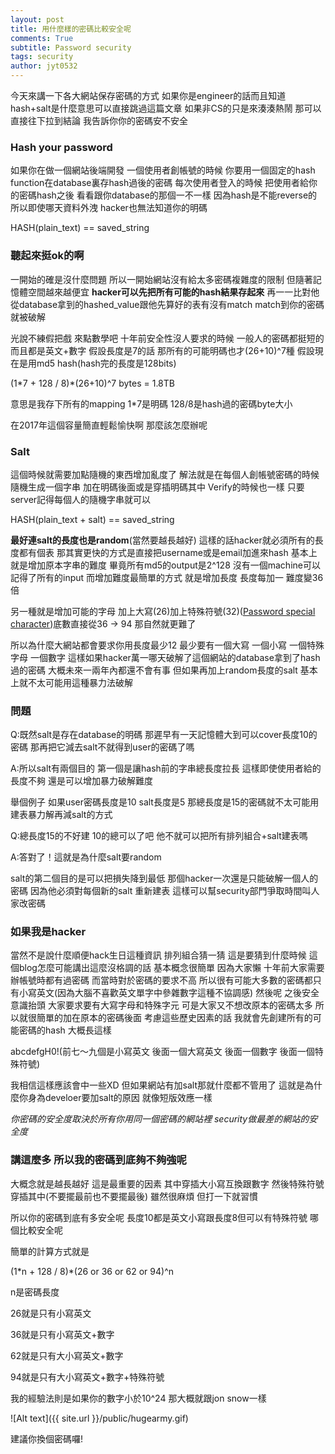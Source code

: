 ```yaml
---
layout: post
title: 用什麼樣的密碼比較安全呢
comments: True 
subtitle: Password security
tags: security
author: jyt0532
---
```


今天來講一下各大網站保存密碼的方式 
如果你是engineer的話而且知道hash+salt是什麼意思可以直接跳過這篇文章
如果非CS的只是來湊湊熱鬧 那可以直接往下拉到結論 
我告訴你你的密碼安不安全

### Hash your password

如果你在做一個網站後端開發 一個使用者創帳號的時候 
你要用一個固定的hash function在database裏存hash過後的密碼
每次使用者登入的時候 
把使用者給你的密碼hash之後
看看跟你database的那個一不一樣 因為hash是不能reverse的 
所以即使哪天資料外洩 hacker也無法知道你的明碼 

HASH(plain_text) == saved_string

### 聽起來挺ok的啊

一開始的確是沒什麼問題 所以一開始網站沒有給太多密碼複雜度的限制
但隨著記憶體空間越來越便宜 **hacker可以先把所有可能的hash結果存起來**
再一一比對他從database拿到的hashed_value跟他先算好的表有沒有match 
match到你的密碼就被破解

光說不練假把戲 來點數學吧 
十年前安全性沒人要求的時候 一般人的密碼都挺短的而且都是英文+數字 
假設長度是7的話
那所有的可能明碼也才(26+10)^7種 假設現在是用md5 hash(hash完的長度是128bits)

(1\*7 + 128 / 8)\*(26+10)^7 bytes = 1.8TB

意思是我存下所有的mapping 1*7是明碼 128/8是hash過的密碼byte大小

在2017年這個容量簡直輕鬆愉快啊 那麼該怎麼辦呢

### Salt

這個時候就需要加點隨機的東西增加亂度了 解法就是在每個人創帳號密碼的時候 隨機生成一個字串 加在明碼後面或是穿插明碼其中
Verify的時候也一樣 只要server記得每個人的隨機字串就可以

HASH(plain_text + salt) == saved_string

**最好連salt的長度也是random**(當然要越長越好) 這樣的話hacker就必須所有的長度都有個表
那其實更快的方式是直接把username或是email加進來hash
基本上就是增加原本字串的難度 畢竟所有md5的output是2^128 沒有一個machine可以記得了所有的input
而增加難度最簡單的方式 就是增加長度 長度每加一 難度變36倍 

另一種就是增加可能的字母 加上大寫(26)加上特殊符號(32)([Password special character](https://www.owasp.org/index.php/Password_special_characters))底數直接從36 -> 94 那自然就更難了

所以為什麼大網站都會要求你用長度最少12 最少要有一個大寫 一個小寫 一個特殊字母 一個數字
這樣如果hacker萬一哪天破解了這個網站的database拿到了hash過的密碼 大概未來一兩年內都還不會有事
但如果再加上random長度的salt 基本上就不太可能用這種暴力法破解

### 問題

Q:既然salt是存在database的明碼 那遲早有一天記憶體大到可以cover長度10的密碼 
那再把它減去salt不就得到user的密碼了嗎

A:所以salt有兩個目的 第一個是讓hash前的字串總長度拉長 這樣即使使用者給的長度不夠 還是可以增加暴力破解難度 

舉個例子 如果user密碼長度是10 salt長度是5 那總長度是15的密碼就不太可能用建表暴力解再減salt的方式

Q:總長度15的不好建 10的總可以了吧 他不就可以把所有排列組合+salt建表嗎

A:答對了！這就是為什麼salt要random 

salt的第二個目的是可以把損失降到最低 那個hacker一次還是只能破解一個人的密碼
因為他必須對每個新的salt 重新建表 這樣可以幫security部門爭取時間叫人家改密碼

### 如果我是hacker

當然不是說什麼順便hack生日這種資訊 排列組合猜一猜 這是要猜到什麼時候 
這個blog怎麼可能講出這麼沒格調的話
基本概念很簡單 因為大家懶 十年前大家需要辦帳號時都有過密碼 而當時對於密碼的要求不高
所以很有可能大多數的密碼都只有小寫英文(因為大腦不喜歡英文單字中參雜數字這種不協調感)
然後呢 之後安全意識抬頭 大家要求要有大寫字母和特殊字元 可是大家又不想改原本的密碼太多
所以就很簡單的加在原本的密碼後面
考慮這些歷史因素的話
我就會先創建所有的可能密碼的hash 大概長這樣

abcdefgH0!(前七～九個是小寫英文 後面一個大寫英文 後面一個數字 後面一個特殊符號)

我相信這樣應該會中一些XD 但如果網站有加salt那就什麼都不管用了
這就是為什麼你身為develoer要加salt的原因 就像短版效應一樣

*你密碼的安全度取決於所有你用同一個密碼的網站裡 security做最差的網站的安全度*


###  講這麼多 所以我的密碼到底夠不夠強呢

大概念就是越長越好 這是最重要的因素 
其中穿插大小寫互換跟數字 然後特殊符號穿插其中(不要擺最前也不要擺最後)
雖然很麻煩 但打一下就習慣

所以你的密碼到底有多安全呢 長度10都是英文小寫跟長度8但可以有特殊符號 哪個比較安全呢

簡單的計算方式就是

(1\*n + 128 / 8)\*(26 or 36 or 62 or 94)^n

n是密碼長度

26就是只有小寫英文 

36就是只有小寫英文+數字

62就是只有大小寫英文+數字

94就是只有大小寫英文+數字+特殊符號

我的經驗法則是如果你的數字小於10^24 那大概就跟jon snow一樣

![Alt text]({{ site.url }}/public/hugearmy.gif)

建議你換個密碼囉!
